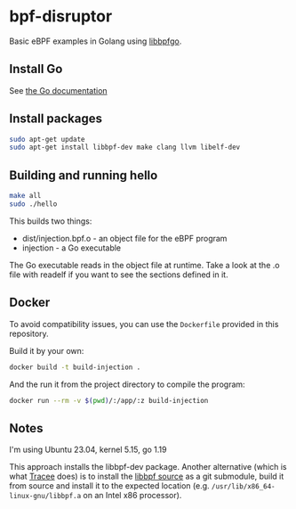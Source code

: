 # bpf-disruptor
Basic eBPF examples in Golang using [libbpfgo](https://github.com/aquasecurity/tree/main/libbpfgo). 

## Install Go 

See [the Go documentation](https://golang.org/doc/install)

## Install packages

```sh
sudo apt-get update
sudo apt-get install libbpf-dev make clang llvm libelf-dev
```

## Building and running hello

```sh
make all
sudo ./hello
```

This builds two things:
* dist/injection.bpf.o - an object file for the eBPF program
* injection - a Go executable

The Go executable reads in the object file at runtime. Take a look at the .o file with readelf if you want to see the sections defined in it.

## Docker

To avoid compatibility issues, you can use the `Dockerfile` provided in this repository.

Build it by your own:

```bash
docker build -t build-injection .
```

And the run it from the project directory to compile the program:

```bash
docker run --rm -v $(pwd)/:/app/:z build-injection
```

## Notes 

I'm using Ubuntu 23.04, kernel 5.15, go 1.19

This approach installs the libbpf-dev package. Another alternative (which is what [Tracee](https://github.com/aquasecurity/tracee) does) is to install the [libbpf source](https://github.com/libbpf/libbpf) as a git submodule, build it from source and install it to the expected location (e.g. `/usr/lib/x86_64-linux-gnu/libbpf.a` on an Intel x86 processor).
